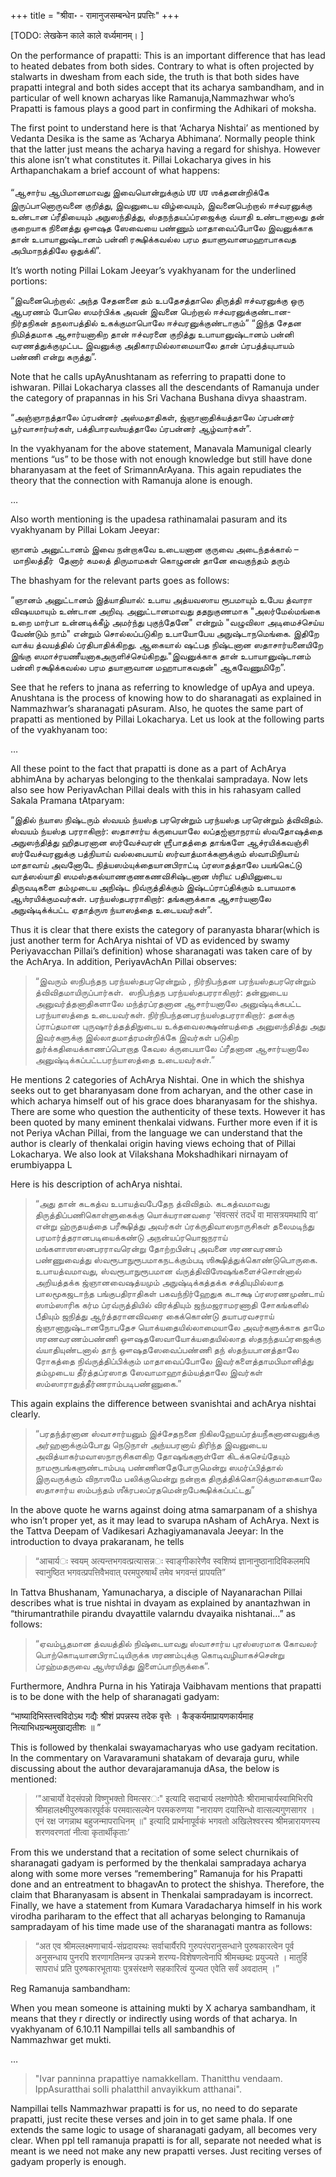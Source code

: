 +++
title = "श्रीवा॰ - रामानुजसम्बन्धेन प्रपत्तिः"
+++

[TODO: लेखकेन काले काले वर्ध्यमानम्। ]

On the performance of prapatti:
This is an important difference that has lead to heated debates from both sides. Contrary to what is often projected by stalwarts in dwesham from each side, the truth is that both sides have prapatti integral and both sides accept that its acharya sambandham, and in particular of well known acharyas like Ramanuja,Nammazhwar who’s Prapatti is famous plays a good part in confirming the Adhikari of moksha. 

The first point to understand here is that ‘Acharya Nishtai’ as mentioned by Vedanta Desika is the same as ‘Acharya Abhimana’. Normally people think that the latter just means the acharya having a regard for shishya. However this alone isn’t what constitutes it. Pillai Lokacharya gives in his Arthapanchakam a brief account of what happens:

“ஆசார்ய​ ஆபிமானமாவது இவையொன்றுக்கும் 𑌶 𑌶 ஶக்தனன்றிக்கே இருப்பானொருவனை குறித்து, இவனுடைய​ விழ்வையும், இவனைபெற்றால் ஈச்வரனுக்கு உண்டான​ ப்ரீதியையும் அநுஸந்தித்து, ஸ்தநந்தய​ப்ப்ரஜைக்கு வ்யாதி உண்டானாலது தன் குறையாக​ நினைத்து ஔஷத​ ஸேவையை பண்ணும் மாதாவைப்போலே இவனுக்காக​ தான் உபாயானுஷ்டானம் பன்னி ரக்ஷிக்கவல்ல​ பரம​ தயாளுவான​ மஹாபாகவத​ அபிமாநத்திலே ஒதுக்கி”. 

It’s worth noting Pillai Lokam Jeeyar’s vyakhyanam for the underlined portions:

“இவனைபெற்றால்: அந்த​ சேதனனை தம் உபதேசத்தாலெ திருத்தி ஈச்வரனுக்கு ஒரு ஆபரணம் போலெ ஸமர்பிக்க​ அவன் இவனை பெற்றால் ஈச்வரனுக்குண்டான​- நிர்தநிகன் தநலாபத்தில் உகக்குமாபொலே ஈச்வரனுக்குண்டாகும்”
“இந்த​ சேதன நிமித்தமாக​ ஆசார்யனாகிற​ தான் ஈச்வரனை குறித்து உபாயானுஷ்டானம் பன்னி வரணத்துக்குமுட்பட​ இவனுக்கு அதிகாரமில்லாமையாலே தான் ப்ரபத்த்யுபாயம் பண்ணி என்று கருத்து”. 

Note that he calls upAyAnushtanam as referring to prapatti done to ishwaran.
Pillai Lokacharya classes all the descendants of Ramanuja under the category of prapannas in his Sri Vachana Bushana divya shaastram. 

“அஞ்ஞாநத்தாலே ப்ரபன்னர் அஸ்மதாதிகள், ஜ்ஞானாதிக்யத்தாலே ப்ரபன்னர் பூர்வாசார்யர்கள், பக்திபாரவஶ்யத்தாலே ப்ரபன்னர் ஆழ்வார்கள்”. 

In the vyakhyanam for the above statement, Manavala Mamunigal clearly mentions “us” to be those with not enough knowledge but still have done bharanyasam at the feet of SrimannArAyana. This again repudiates the theory that the connection with Ramanuja alone is enough. 

…

Also worth mentioning is the upadesa rathinamalai pasuram and its vyakhyanam by Pillai Lokam Jeeyar:

ஞானம் அனுட்டானம் இவை நன்றாகவே உடையனான
குருவை அடைந்தக்கால் – மாநிலத்தீர் 
தேனார் கமலத் திருமாமகள் கொழுனன்
தானே வைகுந்தம் தரும்

The bhashyam for the relevant parts goes as follows:

“ஞானம் அனுட்டானம் இத்யாதியால்: உபாய அத்யவஸாய​ ரூபமாயும் உபேய​ த்வாரா விஷயமாயும் உண்டான அறிவு. அனுட்டானமாவது ததநுகுணமாக​ "அலர்மேல்மங்கை உறை மார்பா உன்னடிக்கீழ் அமர்ந்து புகுந்தேனே" என்றும் "வழுவிலா அடிமைச்செய்ய​ வேண்டும் நாம்" என்றும் சொல்லப்படுகிற​ உபாயோபேய​ அநுஷ்டாநமெங்கை. இதிறே வாக்ய​ த்வயத்தில் ப்ரதிபாதிக்கிறது. ஆகையால் ஷட்பத​ நிஷ்டனான​ ஸதாசார்யனையிறே இங்கு ஸமாச்ரயணீயனாக​ அருளிச்செய்கிறது."இவனுக்காக தான் உபாயானுஷ்டானம் பன்னி ரக்ஷிக்கவல்ல பரம தயாளுவான மஹாபாகவதன்" ஆகவேணுமிறே”. 

See that he refers to jnana as referring to knowledge of upAya and upeya. Anushtana is the process of knowing how to do sharanagati as explained in Nammazhwar’s sharanagati pAsuram. Also, he quotes the same part of prapatti as mentioned by Pillai Lokacharya.
Let us look at the following parts of the vyakhyanam too:

…

 
All these point to the fact that prapatti is done as a part of AchArya abhimAna by acharyas belonging to the thenkalai sampradaya. 
Now lets also see how PeriyavAchan Pillai deals with this in his rahasyam called Sakala Pramana tAtparyam:

“இதில் ந்யாஸ​ நிஷ்டரும் ஸ்வயம் ந்யஸ்த​ பரரென்றும் பரந்யஸ்த​ பரரென்றும் த்விவிதம். ஸ்வயம் ந்யஸ்த​ பரராகிறார்: ஸதாசார்ய​ க்ருபையாலே லப்த​ஐ்ஞாநராய்​​ ஸ்வதோஷத்தை அநுஸந்தித்து ஹிதபரனான​ ஸர்வேச்வரன் ஶ்ரீபாதத்தை தாங்களே ஆச்ரயிக்கவஞ்சி ஸர்வேச்வரனுக்கு பத்நியாய் வல்லபையாய் ஸர்வாத்மாக்களுக்கும் ஸ்வாமிநியாய் மாதாவாய் அவனோடே நித்யஸம்யுக்தையான​ பிராட்டி ப்ரஸாதத்தாலே பயங்கெட்டு வாத்ஸல்யாதி ஸமஸ்தகல்யாணகுணகணவிசிஷ்டனான​ ஶ்ரிய​: பதியினுடைய திருவடிகளை தம்முடைய​ அநிஷ்ட​ நிவ்ருத்திக்கும் இஷ்டப்ராப்திக்கும் உபாயமாக​ ஆஶ்ரயிக்குமவர்கள். பரந்யஸ்தபரராகிறார்: தங்களுக்காக​ ஆசார்யனாலே அநுஷ்டிக்க்பட்ட​ ஏதாத்ருஶ ந்யாஸத்தை உடையவர்கள்​​​”.

Thus it is clear that there exists the category of paranyasta bharar(which is just another term for AchArya nishtai of VD as evidenced by swamy Periyavacchan Pillai’s definition) whose sharanagati was taken care of by the AchArya. In addition, PeriyavAchAn Pillai observes: 

> “இவரும் ஸநிபந்தந​ பரந்யஸ்தபரரென்றும் ​, நிர்நிபந்தன​ பரந்யஸ்தபரரென்றும் த்விவிதமாயிருப்பார்கள். ​ ஸநிபந்தந​ பரந்யஸ்தபரராகிறார்: தன்னுடைய​ அனுவர்த்தனாதிகளாலே மந்த்ரப்ரதனான​ ஆசார்யனாலே அனுஷ்டிக்கபட்ட​ பரந்யாஸத்தை உடையவர்கள். 
நிர்நிபந்தன​ பரந்யஸ்தபரராகிறார்: தனக்கு ப்ராப்தமான​ புருஷார்த்தத்திநுடைய​ உக்தவைலக்ஷண்யத்தை அனுஸந்தித்து அது இவர்களுக்கு இல்லாதமாத்ரமன்றிக்கே இவர்கள் படுகிற​ துர்க்கதியைக்காணப்பொறாத​ கேவல​ க்ருபையாலே ப்ரீதனான​ ஆசார்யனாலே அனுஷ்டிக்கப்பட்ட​ பரந்யாஸத்தை உடையவர்கள்.”

He mentions 2 categories of AchArya Nishtai. One in which the shishya seeks out to get bharanyasam done from acharyan, and the other case in which acharya himself out of his grace does bharanyasam for the shishya. 
There are some who question the authenticity of these texts. However it has been quoted by many eminent thenkalai vidwans. Further more even if it is not Periya vAchan Pillai, from the language we can understand that the author is clearly of thenkalai origin having views echoing that of Pillai Lokacharya. 
We also look at Vilakshana Mokshadhikari nirnayam of erumbiyappa L

Here is his description of achArya nishtai.

> “அது தான் கடகத்வ​ உபாயத்வபேதேந​ த்விவிதம். கடகத்வமாவது திருத்திப்பணிகொள்ளுகைக்கு யொக்யரானவரை ‘संवत्सरं तदर्धं वा मासत्रयमथापि वा’ என்று ஹ்ருதயத்தை பரீக்ஷித்து அவர்கள் ப்ரக்ருதிவாஸநாருசிகள் தலைமடிந்து பரமார்த்தரானபடியைக்கண்டு அநன்யப்ரயொஜநராய் மங்களாஶாஸனபரராவரென்று தோற்றபின்பு அவனை ஶரணவரணம் பண்ணுவைத்து ஸ்வரூபாநுரூபமாக​ நடக்கும்படி ஶிக்ஷித்துக்கொண்டுபொருகை.  
உபாயத்வமாவது, ஸ்வரூபாநுரூபமான​ வ்ருத்திவிஶேஷங்களைச்சொன்னால் அறியத்தக்க​ ஜ்ஞான​ வைஷத்யமும் அநுஷ்டிக்கத்தக்க சக்தியுமில்லாத​ பாலமூகஜடாந்த​ பங்குபதிராதிகள் பகவந்நிர்ஹேதுக​ கடாக்ஷ​ ப்ரஸரணமுண்டாய் ஸாம்ஸாரிக கர்ம​ ப்ரவ்ருத்தியில் விரக்தியும் ஜந்மஜராமரணாதி சோகங்களில் பீதியும் ஜநித்து ஆர்த்தரானவிவரை கைக்கொண்டு தயாபரவசராய் ஜ்ஞானாநுஷ்டானநோபதேச யொக்யதையில்லாமையாலே அவர்களுக்காக​ தாமே ஶரணவரணம்பண்ணி ஔஷதஸேவாயோக்யதையில்லாத​ ஸ்தநந்தயப்ரஜைக்கு வ்யாதியுண்டனால் தாந் ​ஔஷதஸேவைப்பண்ணி தந் ஸ்தந்யபானத்தாலே ரோகத்தை நிவ்ருத்திப்பிக்கும் மாதாவைப்போலே இவர்களைத்தாமபிமானித்து தம்முடைய​ தீர்த்தப்ரஸாத​ ஸேவாமாஹாத்ம்யத்தாலே இவர்கள் ஸம்ஸாராதுத்தீர்ணராம்படிபண்ணுகை.”

This again explains the difference between svanishtai and achArya nishtai clearly.

> “பரதந்த்ரனான​ ஸ்வாசார்யனும் இச்சேதநனை நிகிலஹேயப்ரத்யநீகனானவனுக்கு அர்ஹனாக்கும்போது நெடுநாள் அந்ய​பரனாய் திரிந்த​ இவனுடைய​ அவித்யாகர்மவாஸநாருசிகளகிற​ தோஷங்களுள்ளே கிடக்கசெய்தேயும் நாமரூபங்களுண்டாம்படி பண்ணினதேபோருமென்று ஸமர்ப்பித்தால் இருவருக்கும் விநாஶமே பலிக்குமென்று நன்றாக​ திருத்திக்கொடுக்குமாகையாலே ஸதாசார்ய​ ஸம்பந்தம் ஶீக்ரபலப்ரதமென்றபேக்ஷிக்கப்பட்டது”

In the above quote he warns against doing atma samarpanam of a shishya who isn’t proper yet, as it may lead to svarupa nAsham of AchArya.
Next is the Tattva Deepam of Vadikesari Azhagiyamanavala Jeeyar:
In the introduction to dvaya prakaranam, he tells

> “आचार्य​ः स्वयम् अत्यन्तभगवत्प्रत्यासन्न​ः स्वाङ्गीकारेणैव स्वशिष्यं ज्ञानानुष्ठानादिविकलमपि स्वानुष्ठित भगवत्प्रपत्तिवैभवात् परमपुरुषार्थं तमेव भगवन्तं प्रापयति”

In Tattva Bhushanam, Yamunacharya, a disciple of Nayanarachan Pillai describes what is true nishtai in dvayam as explained by anantazhwan in “thirumantrathile pirandu dvayattile valarndu dvayaika nishtanai…” as follows:

> “ஏவம்பூதமான த்வயத்தில் நிஷ்டையாவது ஸ்வாசார்ய​ புரஸ்ஸரமாக​ கோவலர் பொற்கொடியான​ பிராட்டியிருக்க​ ஶரணம்புக்கு கொடிவழியாகச்சென்று ப்ரஹ்மதருவை ஆஶ்ரயித்து இளைப்பாறிருக்கை”. 

Furthermore, Andhra Purna in his Yatiraja Vaibhavam mentions that prapatti is to be done with the help of sharanagati gadyam:

“भाष्यादिभिस्तत्त्वविदोऽथ गद्यैः श्रीशं प्रपन्नस्य तदेक वृत्तेः ।
कैङ्कर्यमाप्रायणकार्यमाह नित्याभिधग्रन्थमुखाद्यतीशः ॥ ”

This is followed by thenkalai swayamacharyas who use gadyam recitation.
In the commentary on Varavaramuni shatakam of devaraja guru, while discussing about the author devarajaramanuja dAsa, the below is mentioned:

> ‘"आचार्यो वेदसंपन्नो विष्णुभक्तो विमत्सर​ः" इत्यादि सदाचार्य लक्षणोपेतैः श्रीरामाचार्यस्वामिभिरपि श्रीमहालक्ष्मीपुरुषकारपूर्वकं परमवात्सल्येन परमकरुणया "नारायण दयासिन्धो वात्सल्यगुणसागर ।
एनं रक्ष जगन्नाथ बहुजन्मापराधिनम् ॥" इत्यादि प्रार्थनापूर्वकं भगवतो अखिलेश्वरस्य श्रीमन्नारायणस्य शरणवरणतां नीत्वा कृतार्थीकृताः’


From this we understand that a recitation of some select churnikais of sharanagati gadyam is performed by the thenkalai sampradaya acharya along with some more verses “remembering” Ramanuja for his Prapatti done and an entreatment to bhagavAn to protect the shishya. Therefore, the claim that Bharanyasam is absent in Thenkalai sampradayam is incorrect. 
Finally, we have a statement from Kumara Varadacharya himself in his work virodha pariharam to the effect that all acharyas belonging to Ramanuja sampradayam of his time made use of the sharanagati mantra as follows:

> “अत एव श्रीमल्लक्ष्मणाचार्य-संप्रदायस्थः सर्वाचार्यैरपि गुरुपरंपरानुसन्धाने पुरुषकारत्वेन पूर्व अनुसन्धाय पुनरपि शरणागतिमन्त्र उपक्रमे शरण्य-विशेषणत्वेनापि श्रीमच्छब्दः प्रयुज्यते । मातुर्हि सापराधं प्रति पुरुषकारभूतायाः पुत्रसंरक्षणे सहकारित्वं युज्यत एवेति सर्वं अवदातम् ।”

Reg Ramanuja sambandham:

When you mean someone is attaining mukti by X acharya sambandham, it means that they r directly or indirectly using words of that acharya. In vyakhyanam of 6.10.11 Nampillai tells all sambandhis of Nammazhwar get mukti. 

…

> "Ivar panninna prapattiye namakkellam. Thanitthu vendaam. IppAsuratthai solli phalatthil anvayikkum atthanai". 

Nampillai tells Nammazhwar prapatti is for us, no need to do separate prapatti, just recite these verses and join in to get same phala. If one extends the same logic to usage of sharanagati gadyam, all becomes very clear. When ppl tell ramanuja prapatti is for all, separate not needed what is meant is we need not make any new prapatti verses. Just reciting verses of gadyam properly is enough.

